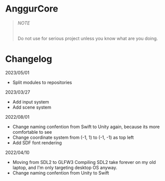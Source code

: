 # AnggurCore

> ###### NOTE
> Do not use for serious project unless you know what are you doing.

# Changelog
2023/05/01
- Split modules to repositories

2023/03/27
- Add input system
- Add scene system

2022/08/01
- Change naming confention from Swift to Unity again, because its more comfortable to see
- Change coordinate system from (-1, 1) to (-1, -1) as top left
- Add SDF font rendering

2022/04/10
- Moving from SDL2 to GLFW3
  Compiling SDL2 take forever on my old laptop, and I'm only targeting desktop OS anyway.
- Change naming confention from Unity to Swift

